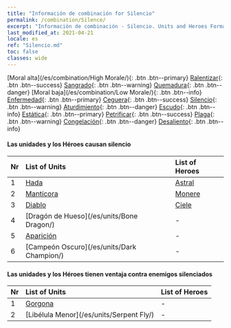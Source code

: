 ```yaml
---
title: "Información de combinación for Silencio"
permalink: /combination/Silence/
excerpt: "Información de combinación - Silencio. Units and Heroes Formation."
last_modified_at: 2021-04-21
locale: es
ref: "Silencio.md"
toc: false
classes: wide
---
```


  [Moral alta](/es/combination/High Morale/){: .btn .btn--primary} [Ralentizar](/es/combination/Slow/){: .btn .btn--success} [Sangrado](/es/combination/Bleeding/){: .btn .btn--warning} [Quemadura](/es/combination/Burning/){: .btn .btn--danger} [Moral baja](/es/combination/Low Morale/){: .btn .btn--info} [Enfermedad](/es/combination/Disease/){: .btn .btn--primary} [Ceguera](/es/combination/Blind/){: .btn .btn--success} [Silencio](/es/combination/Silence/){: .btn .btn--warning} [Aturdimiento](/es/combination/Stun/){: .btn .btn--danger} [Escudo](/es/combination/Shield/){: .btn .btn--info} [Estática](/es/combination/Static/){: .btn .btn--primary} [Petrificar](/es/combination/Petrify/){: .btn .btn--success} [Plaga](/es/combination/Plague/){: .btn .btn--warning} [Congelación](/es/combination/Freeze/){: .btn .btn--danger} [Desaliento](/es/combination/Deterrence/){: .btn .btn--info} 


#### Las unidades y los Héroes causan silencio

  | Nr |  List of Units  | List of Heroes | 
  |:---|:----------------|:---------------| 
  | 1 | [Hada](/es/units/Sprite/) | [Astral](/es/heroes/Astral/) |
  | 2 | [Mantícora](/es/units/Manticore/) | [Monere](/es/heroes/Monere/) |
  | 3 | [Diablo](/es/units/Devil/) | [Ciele](/es/heroes/Ciele/) |
  | 4 | [Dragón de Hueso](/es/units/Bone Dragon/) | - |
  | 5 | [Aparición](/es/units/Wight/) | - |
  | 6 | [Campeón Oscuro](/es/units/Dark Champion/) | - |


#### Las unidades y los Héroes tienen ventaja contra enemigos silenciados

  | Nr |  List of Units  | List of Heroes | 
  |:---|:----------------|:---------------| 
  | 1 | [Gorgona](/es/units/Gorgon/) | - |
  | 2 | [Libélula Menor](/es/units/Serpent Fly/) | - |
